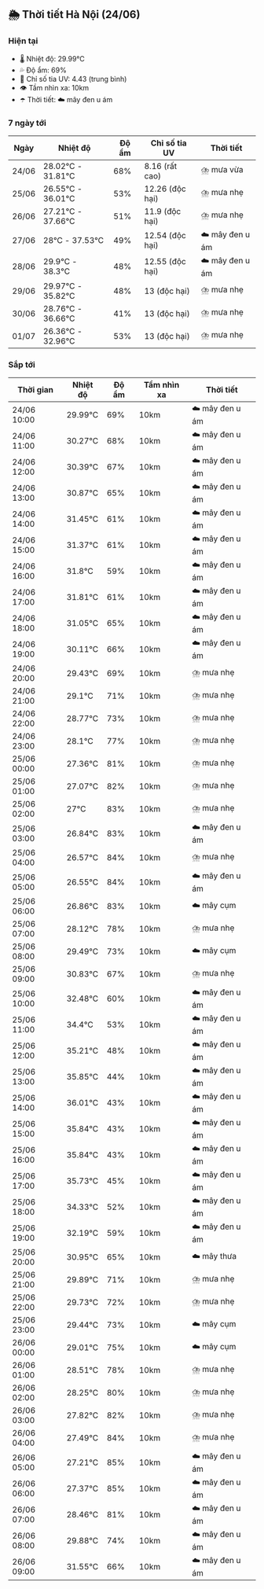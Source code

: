 ## 🌦️ Thời tiết Hà Nội (24/06)

### Hiện tại

- 🌡️ Nhiệt độ: 29.99℃
- 💦 Độ ẩm: 69%
- 🌟 Chỉ số tia UV: 4.43 (trung bình)
- 👁️ Tầm nhìn xa: 10km
- ☂️ Thời tiết: ☁️ mây đen u ám

### 7 ngày tới

| Ngày | Nhiệt độ | Độ ẩm | Chỉ số tia UV | Thời tiết |
| --- | --- | --- | --- | --- |
| 24/06 | 28.02℃ - 31.81℃ | 68% | 8.16 (rất cao) | ⛈️ mưa vừa |
| 25/06 | 26.55℃ - 36.01℃ | 53% | 12.26 (độc hại) | ⛈️ mưa nhẹ |
| 26/06 | 27.21℃ - 37.66℃ | 51% | 11.9 (độc hại) | ⛈️ mưa nhẹ |
| 27/06 | 28℃ - 37.53℃ | 49% | 12.54 (độc hại) | ☁️ mây đen u ám |
| 28/06 | 29.9℃ - 38.3℃ | 48% | 12.55 (độc hại) | ☁️ mây đen u ám |
| 29/06 | 29.97℃ - 35.82℃ | 48% | 13 (độc hại) | ⛈️ mưa nhẹ |
| 30/06 | 28.76℃ - 36.66℃ | 41% | 13 (độc hại) | ⛈️ mưa nhẹ |
| 01/07 | 26.36℃ - 32.96℃ | 53% | 13 (độc hại) | ⛈️ mưa nhẹ |

### Sắp tới

| Thời gian | Nhiệt độ | Độ ẩm | Tầm nhìn xa | Thời tiết |
| --- | --- | --- | --- | --- |
| 24/06 10:00 | 29.99℃ | 69% | 10km | ☁️ mây đen u ám |
| 24/06 11:00 | 30.27℃ | 68% | 10km | ☁️ mây đen u ám |
| 24/06 12:00 | 30.39℃ | 67% | 10km | ☁️ mây đen u ám |
| 24/06 13:00 | 30.87℃ | 65% | 10km | ☁️ mây đen u ám |
| 24/06 14:00 | 31.45℃ | 61% | 10km | ☁️ mây đen u ám |
| 24/06 15:00 | 31.37℃ | 61% | 10km | ☁️ mây đen u ám |
| 24/06 16:00 | 31.8℃ | 59% | 10km | ☁️ mây đen u ám |
| 24/06 17:00 | 31.81℃ | 61% | 10km | ☁️ mây đen u ám |
| 24/06 18:00 | 31.05℃ | 65% | 10km | ☁️ mây đen u ám |
| 24/06 19:00 | 30.11℃ | 66% | 10km | ☁️ mây đen u ám |
| 24/06 20:00 | 29.43℃ | 69% | 10km | ⛈️ mưa nhẹ |
| 24/06 21:00 | 29.1℃ | 71% | 10km | ⛈️ mưa nhẹ |
| 24/06 22:00 | 28.77℃ | 73% | 10km | ⛈️ mưa nhẹ |
| 24/06 23:00 | 28.1℃ | 77% | 10km | ⛈️ mưa nhẹ |
| 25/06 00:00 | 27.36℃ | 81% | 10km | ⛈️ mưa nhẹ |
| 25/06 01:00 | 27.07℃ | 82% | 10km | ⛈️ mưa nhẹ |
| 25/06 02:00 | 27℃ | 83% | 10km | ⛈️ mưa nhẹ |
| 25/06 03:00 | 26.84℃ | 83% | 10km | ☁️ mây đen u ám |
| 25/06 04:00 | 26.57℃ | 84% | 10km | ⛈️ mưa nhẹ |
| 25/06 05:00 | 26.55℃ | 84% | 10km | ☁️ mây đen u ám |
| 25/06 06:00 | 26.86℃ | 83% | 10km | ☁️ mây cụm |
| 25/06 07:00 | 28.12℃ | 78% | 10km | ⛈️ mưa nhẹ |
| 25/06 08:00 | 29.49℃ | 73% | 10km | ☁️ mây cụm |
| 25/06 09:00 | 30.83℃ | 67% | 10km | ⛈️ mưa nhẹ |
| 25/06 10:00 | 32.48℃ | 60% | 10km | ☁️ mây đen u ám |
| 25/06 11:00 | 34.4℃ | 53% | 10km | ☁️ mây đen u ám |
| 25/06 12:00 | 35.21℃ | 48% | 10km | ☁️ mây đen u ám |
| 25/06 13:00 | 35.85℃ | 44% | 10km | ☁️ mây đen u ám |
| 25/06 14:00 | 36.01℃ | 43% | 10km | ☁️ mây đen u ám |
| 25/06 15:00 | 35.84℃ | 43% | 10km | ☁️ mây đen u ám |
| 25/06 16:00 | 35.84℃ | 43% | 10km | ☁️ mây đen u ám |
| 25/06 17:00 | 35.73℃ | 45% | 10km | ☁️ mây đen u ám |
| 25/06 18:00 | 34.33℃ | 52% | 10km | ☁️ mây đen u ám |
| 25/06 19:00 | 32.19℃ | 59% | 10km | ☁️ mây đen u ám |
| 25/06 20:00 | 30.95℃ | 65% | 10km | ☁️ mây thưa |
| 25/06 21:00 | 29.89℃ | 71% | 10km | ⛈️ mưa nhẹ |
| 25/06 22:00 | 29.73℃ | 72% | 10km | ⛈️ mưa nhẹ |
| 25/06 23:00 | 29.44℃ | 73% | 10km | ☁️ mây cụm |
| 26/06 00:00 | 29.01℃ | 75% | 10km | ☁️ mây cụm |
| 26/06 01:00 | 28.51℃ | 78% | 10km | ⛈️ mưa nhẹ |
| 26/06 02:00 | 28.25℃ | 80% | 10km | ⛈️ mưa nhẹ |
| 26/06 03:00 | 27.82℃ | 82% | 10km | ⛈️ mưa nhẹ |
| 26/06 04:00 | 27.49℃ | 84% | 10km | ⛈️ mưa nhẹ |
| 26/06 05:00 | 27.21℃ | 85% | 10km | ☁️ mây đen u ám |
| 26/06 06:00 | 27.37℃ | 85% | 10km | ☁️ mây đen u ám |
| 26/06 07:00 | 28.46℃ | 81% | 10km | ☁️ mây đen u ám |
| 26/06 08:00 | 29.88℃ | 74% | 10km | ☁️ mây đen u ám |
| 26/06 09:00 | 31.55℃ | 66% | 10km | ☁️ mây đen u ám |
